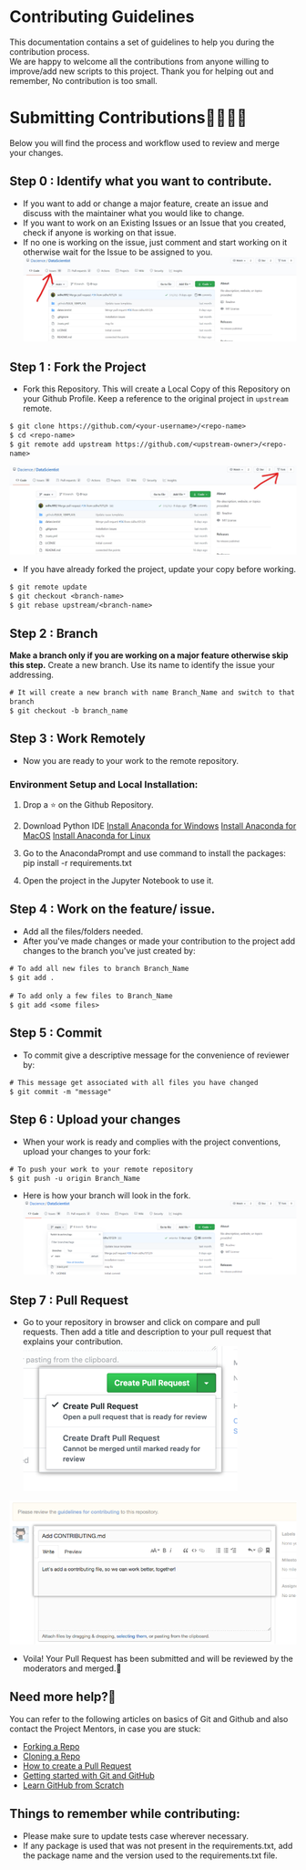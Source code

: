 # Contributing Guidelines  
  
This documentation contains a set of guidelines to help you during the contribution process.   
We are happy to welcome all the contributions from anyone willing to improve/add new scripts to this project. Thank you for helping out and remember, No contribution is too small.
  
# Submitting Contributions👩‍💻👨‍💻  
Below you will find the process and workflow used to review and merge your changes.  
## Step 0 : Identify what you want to contribute.
- If you want to add or change a major feature, create an issue and discuss with the maintainer what you would like to change.
- If you want to work on an Existing Issues or an Issue that you created, check if anyone is working on that issue.
- If no one is working on the issue, just comment and start working on it otherwise wait for the Issue to be assigned to you.
![IssuesDemo](assets/issues.jpg)

## Step 1 : Fork the Project  
- Fork this Repository. This will create a Local Copy of this Repository on your Github Profile. Keep a reference to the original project in `upstream` remote.  
```  
$ git clone https://github.com/<your-username>/<repo-name>  
$ cd <repo-name>  
$ git remote add upstream https://github.com/<upstream-owner>/<repo-name>  
```  
![ForkDemo](assets/fork.jpg)

- If you have already forked the project, update your copy before working.  
```  
$ git remote update  
$ git checkout <branch-name>  
$ git rebase upstream/<branch-name>  
```  
## Step 2 : Branch 
**Make a branch only if you are working on a major feature otherwise skip this step.**
Create a new branch. Use its name to identify the issue your addressing.  
```  
# It will create a new branch with name Branch_Name and switch to that branch 
$ git checkout -b branch_name  
```  

## Step 3 : Work Remotely  
- Now you are ready to your work to the remote repository.
### Environment Setup and Local Installation:
1. Drop a :star: on the Github Repository.

1. Download Python IDE
	[Install Anaconda for Windows](https://docs.anaconda.com/anaconda/install/windows/)
	[Install Anaconda for MacOS](https://docs.anaconda.com/anaconda/install/mac-os/)
	[Install Anaconda for Linux](https://docs.anaconda.com/anaconda/install/linux/)

1. Go to the AnacondaPrompt and use command to install the packages:
	pip install -r requirements.txt

1. Open the project in the Jupyter Notebook to use it.


## Step 4 : Work on the feature/ issue.  
- Add all the files/folders needed.  
- After you've made changes or made your contribution to the project add changes to the branch you've just created by:  
```  
# To add all new files to branch Branch_Name  
$ git add .  

# To add only a few files to Branch_Name
$ git add <some files>
```

## Step 5 : Commit  
- To commit give a descriptive message for the convenience of reviewer by:  
```
# This message get associated with all files you have changed  
$ git commit -m "message"  
```  

## Step 6 : Upload your changes   
- When your work is ready and complies with the project conventions, upload your changes to your fork:  
  
```  
# To push your work to your remote repository  
$ git push -u origin Branch_Name  
```  
- Here is how your branch will look in the fork.
![BranchDemo](assets/branch.png)

## Step 7 : Pull Request  
- Go to your repository in browser and click on compare and pull requests. Then add a title and description to your pull request that explains your contribution.  
![pullrequest-send](assets/pullrequest-send.png)  
  
![pullrequest-description](assets/pullrequest-description.png)
- Voila! Your Pull Request has been submitted and will be reviewed by the moderators and merged.🥳  

## Need more help?🤔  
You can refer to the following articles on basics of Git and Github and also contact the Project Mentors, in case you are stuck:  
- [Forking a Repo](https://help.github.com/en/github/getting-started-with-github/fork-a-repo)  
- [Cloning a Repo](https://help.github.com/en/desktop/contributing-to-projects/creating-an-issue-or-pull-request)  
- [How to create a Pull Request](https://opensource.com/article/19/7/create-pull-request-github)  
- [Getting started with Git and GitHub](https://towardsdatascience.com/getting-started-with-git-and-github-6fcd0f2d4ac6)  
- [Learn GitHub from Scratch](https://lab.github.com/githubtraining/introduction-to-github)  
  
  
## Things to remember while contributing:
* Please make sure to update tests case wherever necessary.
* If any package is used that was not present in the requirements.txt, add the package name and the version used to the requirements.txt file.